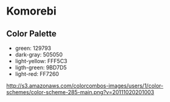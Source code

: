 # Komorebi

## Color Palette
   * green: 129793
   * dark-gray: 505050
   * light-yellow: FFF5C3
   * ligth-green: 9BD7D5
   * light-red: FF7260

http://s3.amazonaws.com/colorcombos-images/users/1/color-schemes/color-scheme-285-main.png?v=20111020201003
